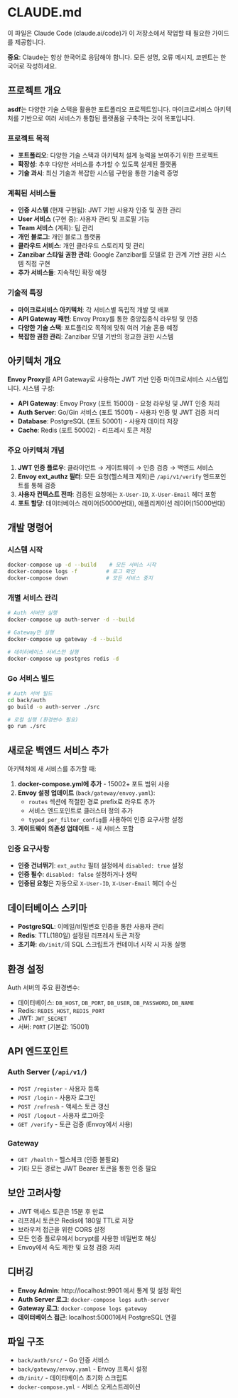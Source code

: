 # CLAUDE.md

이 파일은 Claude Code (claude.ai/code)가 이 저장소에서 작업할 때 필요한 가이드를 제공합니다.

**중요**: Claude는 항상 한국어로 응답해야 합니다. 모든 설명, 오류 메시지, 코멘트는 한국어로 작성하세요.

## 프로젝트 개요

**asdf**는 다양한 기술 스택을 활용한 포트폴리오 프로젝트입니다. 마이크로서비스 아키텍처를 기반으로 여러 서비스가 통합된 플랫폼을 구축하는 것이 목표입니다.

### 프로젝트 목적
- **포트폴리오**: 다양한 기술 스택과 아키텍처 설계 능력을 보여주기 위한 프로젝트
- **확장성**: 추후 다양한 서비스를 추가할 수 있도록 설계된 플랫폼
- **기술 과시**: 최신 기술과 복잡한 시스템 구현을 통한 기술력 증명

### 계획된 서비스들
- **인증 시스템** (현재 구현됨): JWT 기반 사용자 인증 및 권한 관리
- **User 서비스** (구현 중): 사용자 관리 및 프로필 기능
- **Team 서비스** (계획): 팀 관리
- **개인 블로그**: 개인 블로그 플랫폼
- **클라우드 서비스**: 개인 클라우드 스토리지 및 관리
- **Zanzibar 스타일 권한 관리**: Google Zanzibar를 모델로 한 관계 기반 권한 시스템 직접 구현
- **추가 서비스들**: 지속적인 확장 예정

### 기술적 특징
- **마이크로서비스 아키텍처**: 각 서비스별 독립적 개발 및 배포
- **API Gateway 패턴**: Envoy Proxy를 통한 중앙집중식 라우팅 및 인증
- **다양한 기술 스택**: 포트폴리오 목적에 맞춰 여러 기술 혼용 예정
- **복잡한 권한 관리**: Zanzibar 모델 기반의 정교한 권한 시스템

## 아키텍처 개요

**Envoy Proxy**를 API Gateway로 사용하는 JWT 기반 인증 마이크로서비스 시스템입니다. 시스템 구성:

- **API Gateway**: Envoy Proxy (포트 15000) - 요청 라우팅 및 JWT 인증 처리
- **Auth Server**: Go/Gin 서비스 (포트 15001) - 사용자 인증 및 JWT 검증 처리
- **Database**: PostgreSQL (포트 50001) - 사용자 데이터 저장
- **Cache**: Redis (포트 50002) - 리프레시 토큰 저장

### 주요 아키텍처 개념

1. **JWT 인증 플로우**: 클라이언트 → 게이트웨이 → 인증 검증 → 백엔드 서비스
2. **Envoy ext_authz 필터**: 모든 요청(헬스체크 제외)은 `/api/v1/verify` 엔드포인트를 통해 검증
3. **사용자 컨텍스트 전파**: 검증된 요청에는 `X-User-ID`, `X-User-Email` 헤더 포함
4. **포트 할당**: 데이터베이스 레이어(50000번대), 애플리케이션 레이어(15000번대)

## 개발 명령어

### 시스템 시작
```bash
docker-compose up -d --build    # 모든 서비스 시작
docker-compose logs -f         # 로그 확인
docker-compose down            # 모든 서비스 중지
```

### 개별 서비스 관리
```bash
# Auth 서버만 실행
docker-compose up auth-server -d --build

# Gateway만 실행
docker-compose up gateway -d --build

# 데이터베이스 서비스만 실행
docker-compose up postgres redis -d
```

### Go 서비스 빌드
```bash
# Auth 서버 빌드
cd back/auth
go build -o auth-server ./src

# 로컬 실행 (환경변수 필요)
go run ./src
```

## 새로운 백엔드 서비스 추가

아키텍처에 새 서비스를 추가할 때:

1. **docker-compose.yml에 추가** - 15002+ 포트 범위 사용
2. **Envoy 설정 업데이트** (`back/gateway/envoy.yaml`):
   - `routes` 섹션에 적절한 경로 prefix로 라우트 추가
   - 서비스 엔드포인트로 클러스터 정의 추가
   - `typed_per_filter_config`를 사용하여 인증 요구사항 설정
3. **게이트웨이 의존성 업데이트** - 새 서비스 포함

### 인증 요구사항

- **인증 건너뛰기**: `ext_authz` 필터 설정에서 `disabled: true` 설정
- **인증 필수**: `disabled: false` 설정하거나 생략
- **인증된 요청**은 자동으로 `X-User-ID`, `X-User-Email` 헤더 수신

## 데이터베이스 스키마

- **PostgreSQL**: 이메일/비밀번호 인증을 통한 사용자 관리
- **Redis**: TTL(180일) 설정된 리프레시 토큰 저장
- **초기화**: `db/init/`의 SQL 스크립트가 컨테이너 시작 시 자동 실행

## 환경 설정

Auth 서버의 주요 환경변수:
- 데이터베이스: `DB_HOST`, `DB_PORT`, `DB_USER`, `DB_PASSWORD`, `DB_NAME`
- Redis: `REDIS_HOST`, `REDIS_PORT`  
- JWT: `JWT_SECRET`
- 서버: `PORT` (기본값: 15001)

## API 엔드포인트

### Auth Server (`/api/v1/`)
- `POST /register` - 사용자 등록
- `POST /login` - 사용자 로그인
- `POST /refresh` - 액세스 토큰 갱신
- `POST /logout` - 사용자 로그아웃
- `GET /verify` - 토큰 검증 (Envoy에서 사용)

### Gateway
- `GET /health` - 헬스체크 (인증 불필요)
- 기타 모든 경로는 JWT Bearer 토큰을 통한 인증 필요

## 보안 고려사항

- JWT 액세스 토큰은 15분 후 만료
- 리프레시 토큰은 Redis에 180일 TTL로 저장
- 브라우저 접근을 위한 CORS 설정
- 모든 인증 플로우에서 bcrypt를 사용한 비밀번호 해싱
- Envoy에서 속도 제한 및 요청 검증 처리

## 디버깅

- **Envoy Admin**: http://localhost:9901 에서 통계 및 설정 확인
- **Auth Server 로그**: `docker-compose logs auth-server`
- **Gateway 로그**: `docker-compose logs gateway`
- **데이터베이스 접근**: localhost:50001에서 PostgreSQL 연결

## 파일 구조

- `back/auth/src/` - Go 인증 서비스
- `back/gateway/envoy.yaml` - Envoy 프록시 설정
- `db/init/` - 데이터베이스 초기화 스크립트
- `docker-compose.yml` - 서비스 오케스트레이션